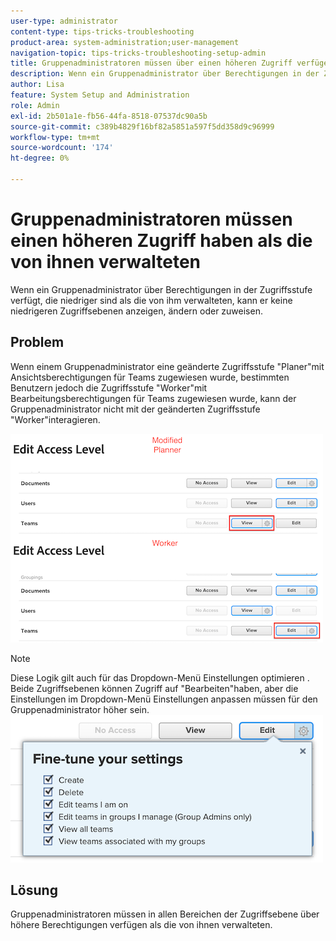 ```yaml
---
user-type: administrator
content-type: tips-tricks-troubleshooting
product-area: system-administration;user-management
navigation-topic: tips-tricks-troubleshooting-setup-admin
title: Gruppenadministratoren müssen über einen höheren Zugriff verfügen als die von ihnen verwalteten
description: Wenn ein Gruppenadministrator über Berechtigungen in der Zugriffsstufe verfügt, die niedriger sind als die von ihm verwalteten, kann er keine niedrigeren Zugriffsebenen anzeigen, ändern oder zuweisen.
author: Lisa
feature: System Setup and Administration
role: Admin
exl-id: 2b501a1e-fb56-44fa-8518-07537dc90a5b
source-git-commit: c389b4829f16bf82a5851a597f5dd358d9c96999
workflow-type: tm+mt
source-wordcount: '174'
ht-degree: 0%

---
```


# Gruppenadministratoren müssen einen höheren Zugriff haben als die von ihnen verwalteten

Wenn ein Gruppenadministrator über Berechtigungen in der Zugriffsstufe verfügt, die niedriger sind als die von ihm verwalteten, kann er keine niedrigeren Zugriffsebenen anzeigen, ändern oder zuweisen.

## Problem

Wenn einem Gruppenadministrator eine geänderte Zugriffsstufe &quot;Planer&quot;mit Ansichtsberechtigungen für Teams zugewiesen wurde, bestimmten Benutzern jedoch die Zugriffsstufe &quot;Worker&quot;mit Bearbeitungsberechtigungen für Teams zugewiesen wurde, kann der Gruppenadministrator nicht mit der geänderten Zugriffsstufe &quot;Worker&quot;interagieren.

![](assets/group-admin-modified-access.png)


>[!NOTE]
>
>Diese Logik gilt auch für das Dropdown-Menü Einstellungen optimieren . Beide Zugriffsebenen können Zugriff auf &quot;Bearbeiten&quot;haben, aber die Einstellungen im Dropdown-Menü Einstellungen anpassen müssen für den Gruppenadministrator höher sein.
> ![](assets/fine-tune-your-settings.png)

## Lösung

Gruppenadministratoren müssen in allen Bereichen der Zugriffsebene über höhere Berechtigungen verfügen als die von ihnen verwalteten.
